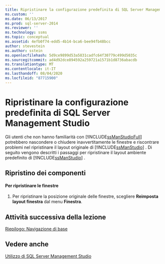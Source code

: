 ```yaml
---
title: Ripristinare la configurazione predefinita di SQL Server Management Studio | Microsoft Docs
ms.custom: ''
ms.date: 06/13/2017
ms.prod: sql-server-2014
ms.reviewer: ''
ms.technology: ssms
ms.topic: conceptual
ms.assetid: 4efb0f74-edd5-4b14-bca6-bee94fb48bcc
author: stevestein
ms.author: sstein
ms.openlocfilehash: 5d9ce9899d53a5831cadfc64f30779c499d5035c
ms.sourcegitcommit: ad4d92dce894592a259721a1571b1d8736abacdb
ms.translationtype: MT
ms.contentlocale: it-IT
ms.lasthandoff: 08/04/2020
ms.locfileid: "87715900"
---
```

# <a name="restore-the-default-sql-server-management-studio-configuration"></a>Ripristinare la configurazione predefinita di SQL Server Management Studio
  Gli utenti che non hanno familiarità con [!INCLUDE[ssManStudioFull](../../includes/ssmanstudiofull-md.md)] potrebbero nascondere o chiudere inavvertitamente le finestre e riscontrare problemi nel ripristinare il layout originale di [!INCLUDE[ssManStudio](../../includes/ssmanstudio-md.md)] . Di seguito vengono descritti i passaggi per ripristinare il layout ambiente predefinito di [!INCLUDE[ssManStudio](../../includes/ssmanstudio-md.md)] .  
  
## <a name="restoring-components"></a>Ripristino dei componenti  
  
#### <a name="to-restore-the-windows"></a>Per ripristinare le finestre  
  
1.  Per ripristinare la posizione originale delle finestre, scegliere **Reimposta layout finestra** dal menu **Finestra**.  
  
## <a name="next-task-in-lesson"></a>Attività successiva della lezione  
 [Riepilogo: Navigazione di base](lesson-1-9-summary-basic-navigation.md)  
  
## <a name="see-also"></a>Vedere anche  
 [Utilizzo di SQL Server Management Studio](../sql-server-management-studio-ssms.md)  
  
  
